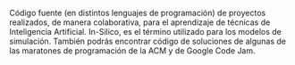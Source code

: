 Código fuente (en distintos lenguajes de programación) de proyectos realizados, de manera colaborativa, para el aprendizaje de técnicas de Inteligencia Artificial. In-Silico, es el término utilizado para los modelos de simulación.
También podrás encontrar código de soluciones de algunas de las maratones de programación de la ACM y de Google Code Jam.